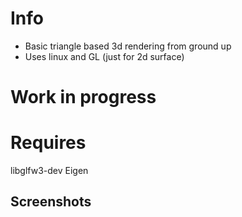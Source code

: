 # Info
* Basic triangle based 3d rendering from ground up
* Uses linux and GL (just for 2d surface)

# Work in progress

# Requires
libglfw3-dev
Eigen

## Screenshots
